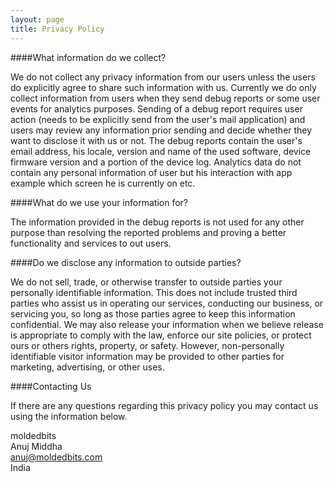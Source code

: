 ```yaml
---
layout: page
title: Privacy Policy
---
```


####What information do we collect?

We do not collect any privacy information from our users unless the users do explicitly agree to share such information with us. Currently we do only collect information from users when they send debug reports or some user events for analytics purposes. Sending of a debug report requires user action (needs to be explicitly send from the user's mail application) and users may review any information prior sending and decide whether they want to disclose it with us or not. The debug reports contain the user's email address, his locale, version and name of the used software, device firmware version and a portion of the device log. Analytics data do not contain any personal information of user but his interaction with app example which screen he is currently on etc.

####What do we use your information for?

The information provided in the debug reports is not used for any other purpose than resolving the reported problems and proving a better functionality and services to out users.

####Do we disclose any information to outside parties?

We do not sell, trade, or otherwise transfer to outside parties your personally identifiable information. This does not include trusted third parties who assist us in operating our services, conducting our business, or servicing you, so long as those parties agree to keep this information confidential. We may also release your information when we believe release is appropriate to comply with the law, enforce our site policies, or protect ours or others rights, property, or safety. However, non-personally identifiable visitor information may be provided to other parties for marketing, advertising, or other uses.

####Contacting Us

If there are any questions regarding this privacy policy you may contact us using the information below.

moldedbits  
Anuj Middha  
[anuj@moldedbits.com](mailto:anuj@moldedbits.com)  
India
